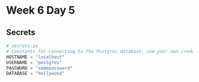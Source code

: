 # Week 6 Day 5

## Secrets

```python
# secrets.py
# Constants for connecting to the Postgres database, use your own credentials
HOSTNAME = "localhost"
USERNAME = "postgres"
PASSWORD = "somepassword"
DATABASE = "hollywood"
```
